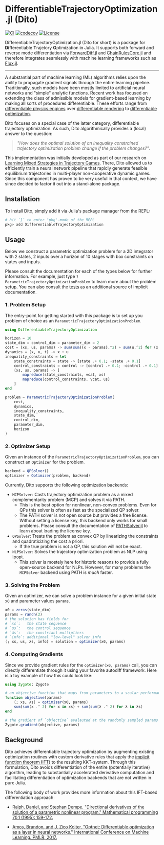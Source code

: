 # DifferentiableTrajectoryOptimization.jl (Dito)

[![CI](https://github.com/lassepe/DifferentiableTrajectoryOptimization.jl/actions/workflows/ci.yml/badge.svg)](https://github.com/lassepe/DifferentiableTrajectoryOptimization.jl/actions/workflows/ci.yml)
[![codecov](https://codecov.io/gh/lassepe/DifferentiableTrajectoryOptimization.jl/branch/main/graph/badge.svg?token=i1g7Vf5xOY)](https://codecov.io/gh/lassepe/DifferentiableTrajectoryOptimization.jl)
[![License](https://img.shields.io/badge/license-MIT-blue)](https://opensource.org/licenses/MIT)

DifferentiableTrajectoryOptimization.jl (Dito for short) is a package for **Di**fferentiable **T**rajetory **O**ptimization in Julia. It supports both forward and reverse mode differentiation via [ForwardDiff.jl](https://github.com/JuliaDiff/ForwardDiff.jl) and [ChainRulesCore.jl](https://github.com/JuliaDiff/ChainRulesCore.jl) and therefore integrates seamlessly with machine learning frameworks such as [Flux.jl](https://github.com/FluxML/Flux.jl).

---

A substantial part of machine learning (ML) algorithms relies upon the ability to propagate gradient signals through the entire learning pipeline.
Traditionally, such models have been mostly limited to artificial neural networks and "simple" analytic functions.
Recent work has focused on extending the class of admissible models for gradient-based learning by making all sorts of procedures differentiable.
These efforts range from [differentiable physics engines](https://arxiv.org/pdf/2103.16021.pdf) over [differentiable rendering](https://arxiv.org/pdf/2006.12057.pdf?ref=https://githubhelp.com) to [differentiable optimization](https://arxiv.org/pdf/1703.00443.pdf).

Dito focuses on a special case of the latter category, differentiable trajectory optimization.
As such, Dito algorithmically provides a (local) answer to the question:

> *"How does the optimal solution of an inequality constrained trajectory optimization problem change if the problem changes?"*.

This implementation was initially developed as part of our research on [Learning Mixed Strategies in Trajectory Games](https://arxiv.org/pdf/2205.00291.pdf).
There, Dito allowed us to efficiently train a neural network pipeline that rapidly generate feasible equilibrium trajectories in multi-player non-cooperative dynamic games.
Since this component has proven to be very useful in that context, we have since decided to factor it out into a stand-alone package.

## Installation

To install Dito, simply add it via Julia's package manager from the REPL:

```julia
# hit `]` to enter "pkg"-mode of the REPL
pkg> add DifferentiableTrajectoryOptimization
```
## Usage

Below we construct a parametric optimization problem for a 2D integrator with 2 states, 2 inputs
over a horizon of 10 stages with box constraints on states and inputs.

Please consult the documentation for each of the types below for further information. For example, just type `?ParametricTrajectoryOptimizationProblem` to learn more about the problem setup.
You can also consult the [tests](test/runtests.jl) as an additional source of implicit documentation.

### 1. Problem Setup

The entry-point for getting started with this package is to set up you problem of choice as an `ParametricTrajectoryOptimizationProblem`.


```julia
using DifferentiableTrajectoryOptimization

horizon = 10
state_dim = control_dim = parameter_dim = 2
cost = (xs, us, params) -> sum(sum((x - params).^2) + sum(u.^2) for (x, u) in zip(xs, us))
dynamics = (x, u, t) -> x + u
inequality_constraints = let
    state_constraints = state -> [state .+ 0.1; -state .+ 0.1]
    control_constraints = control -> [control .+ 0.1; -control .+ 0.1]
    (xs, us, params) -> [
        mapreduce(state_constraints, vcat, xs)
        mapreduce(control_constraints, vcat, us)
    ]
end

problem = ParametricTrajectoryOptimizationProblem(
    cost,
    dynamics,
    inequality_constraints,
    state_dim,
    control_dim,
    parameter_dim,
    horizon
)

```

### 2. Optimizer Setup

Given an instance of the `ParametricTrajectoryOptimizationProblem`, you can construct an `Optimizer` for the problem.

```julia
backend = QPSolver()
optimizer = Optimizer(problem, backend)
```

Currently, Dito supports the following optimization backends:

- `MCPSolver`: Casts trajectory optimization problem as a mixed complementarity problem (MCP) and solves it via PATH.
  - This is the best option for nonlinear, non-convex problems. Even for QPs this solver is often as fast as the specialized QP solver.
  - The PATH solver is not open source but provides a free license. Without setting a license key, this backend only works for small problems. Please consult the documentation of [PATHSolver.jl](https://github.com/chkwon/PATHSolver.jl) to learn about loading the license key.
- `QPSolver`: Treats the problem as convex QP by linearizing the constraints and quadraticizing the cost a priori.
  - If the true problem is not a QP, this solution will not be exact.
- `NLPSolver`: Solves the trajectory optimization problem as NLP using Ipopt.
  - This solver is mostely here for historic reasons to provide a fully open-source backend for NLPs. However, for many problems the `MCPSolver` backend using PATH is *much* faster.

### 3. Solving the Problem

Given an optimizer, we can solve a problem instance for a given initial state `x0` and parameter values `params`.

```julia
x0 = zeros(state_dim)
params = randn(2)
# the solution has fields for
# `xs`:   the state sequence
# `us`:   the control sequence
# `λs`:   the constriant multipliers
# `info`: additional "low-level" solver info
(; xs, us, λs, info) = solution = optimizer(x0, params)
```

### 4. Computing Gradients

Since we provide gradient rules for the `optimizer(x0, params)` call, you can directly differentiate through it using your favorite autodiff framework. Here is a toy example of how this could look like:

```julia
using Zygote: Zygote

# an objective function that maps from parameters to a scalar performance index
function objective(params)
    (; xs, λs) = optimizer(x0, params)
    sum(sum(x .^ 2) for x in xs) + sum(sum(λ .^ 2) for λ in λs)
end

# the gradient of `objective` evalauted at the randomly sampled params from step 3 above
Zygote.gradient(objective, params)
```


## Background

Dito achieves differentiable trajectory optimization by augmenting existing optimization routines with custom derivative rules that apply the [implicit function theorem (IFT)](https://en.wikipedia.org/wiki/Implicit_function_theorem) to the resulting KKT-system.
Through this formulation, Dito avoids differentiation of the entire (potentially iterative) algorithm, leading to substantially accelerated derivative computation and facilitating differentiation of optimization backends that are not written in pure Julia.

The following body of work provides more information about this IFT-based differentiation approach:

- [Ralph, Daniel, and Stephan Dempe. "Directional derivatives of the solution of a parametric nonlinear program." Mathematical programming 70.1 (1995): 159-172.](https://link.springer.com/content/pdf/10.1007/BF01585934.pdf)

- [Amos, Brandon, and J. Zico Kolter. "Optnet: Differentiable optimization as a layer in neural networks." International Conference on Machine Learning. PMLR, 2017.](https://arxiv.org/pdf/1703.00443.pdf)
